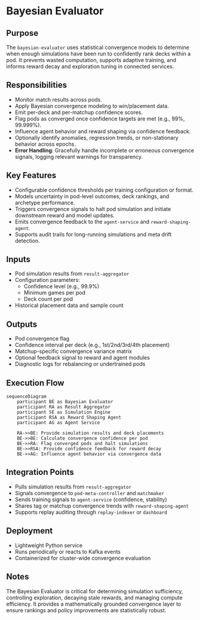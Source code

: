 
# Bayesian Evaluator

## Purpose
The `bayesian-evaluator` uses statistical convergence models to determine when enough simulations have been run to confidently rank decks within a pod. It prevents wasted computation, supports adaptive training, and informs reward decay and exploration tuning in connected services.

## Responsibilities
- Monitor match results across pods.
- Apply Bayesian convergence modeling to win/placement data.
- Emit per-deck and per-matchup confidence scores.
- Flag pods as converged once confidence targets are met (e.g., 99%, 99.999%).
- Influence agent behavior and reward shaping via confidence feedback.
- Optionally identify anomalies, regression trends, or non-stationary behavior across epochs.
- **Error Handling**: Gracefully handle incomplete or erroneous convergence signals, logging relevant warnings for transparency.

## Key Features
- Configurable confidence thresholds per training configuration or format.
- Models uncertainty in pod-level outcomes, deck rankings, and archetype performance.
- Triggers convergence signals to halt pod simulation and initiate downstream reward and model updates.
- Emits convergence feedback to the `agent-service` and `reward-shaping-agent`.
- Supports audit trails for long-running simulations and meta drift detection.

## Inputs
- Pod simulation results from `result-aggregator`
- Configuration parameters:
  - Confidence level (e.g., 99.9%)
  - Minimum games per pod
  - Deck count per pod
- Historical placement data and sample count

## Outputs
- Pod convergence flag
- Confidence interval per deck (e.g., 1st/2nd/3rd/4th placement)
- Matchup-specific convergence variance matrix
- Optional feedback signal to reward and agent modules
- Diagnostic logs for rebalancing or undertrained pods

## Execution Flow
```mermaid
sequenceDiagram
    participant BE as Bayesian Evaluator
    participant RA as Result Aggregator
    participant SE as Simulation Engine
    participant RSA as Reward Shaping Agent
    participant AG as Agent Service

    RA->>BE: Provide simulation results and deck placements
    BE->>BE: Calculate convergence confidence per pod
    BE->>RA: Flag converged pods and halt simulations
    BE->>RSA: Provide confidence feedback for reward decay
    BE->>AG: Influence agent behavior via convergence data
```

## Integration Points
- Pulls simulation results from `result-aggregator`
- Signals convergence to `pod-meta-controller` and `matchmaker`
- Sends training signals to `agent-service` (confidence, stability)
- Shares tag or matchup convergence trends with `reward-shaping-agent`
- Supports replay auditing through `replay-indexer` or `dashboard`

## Deployment
- Lightweight Python service
- Runs periodically or reacts to Kafka events
- Containerized for cluster-wide convergence evaluation

## Notes
The Bayesian Evaluator is critical for determining simulation sufficiency, controlling exploration, decaying stale rewards, and managing compute efficiency. It provides a mathematically grounded convergence layer to ensure rankings and policy improvements are statistically robust.
